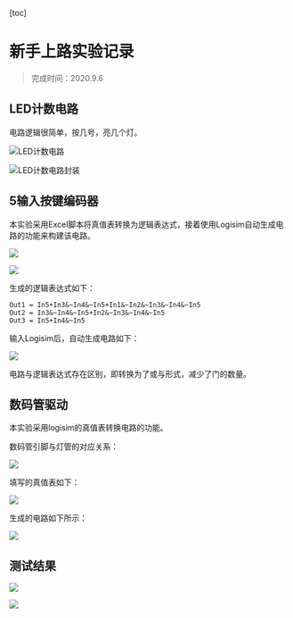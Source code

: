 [toc]

# 新手上路实验记录

> 完成时间：2020.9.6

## LED计数电路

电路逻辑很简单，按几号，亮几个灯。

![LED计数电路](./img/1.1.png)

![LED计数电路封装](./img/1.2.png)

## 5输入按键编码器

本实验采用Excel脚本将真值表转换为逻辑表达式，接着使用Logisim自动生成电路的功能来构建该电路。

![](./img/1.3.png)

![](./img/1.4.png)

生成的逻辑表达式如下：

```text
Out1 = In5+In3&~In4&~In5+In1&~In2&~In3&~In4&~In5
Out2 = In3&~In4&~In5+In2&~In3&~In4&~In5
Out3 = In5+In4&~In5
```

输入Logisim后，自动生成电路如下：

![](./img/1.5.png)

电路与逻辑表达式存在区别，即转换为了或与形式，减少了门的数量。

## 数码管驱动

本实验采用logisim的真值表转换电路的功能。

数码管引脚与灯管的对应关系：

![](./img/1.8.png)

填写的真值表如下：

![](./img/1.6.png)

生成的电路如下所示：

![](./img/1.7.png)

## 测试结果

![](./img/1.9.png)

![](./img/1.10.png)

